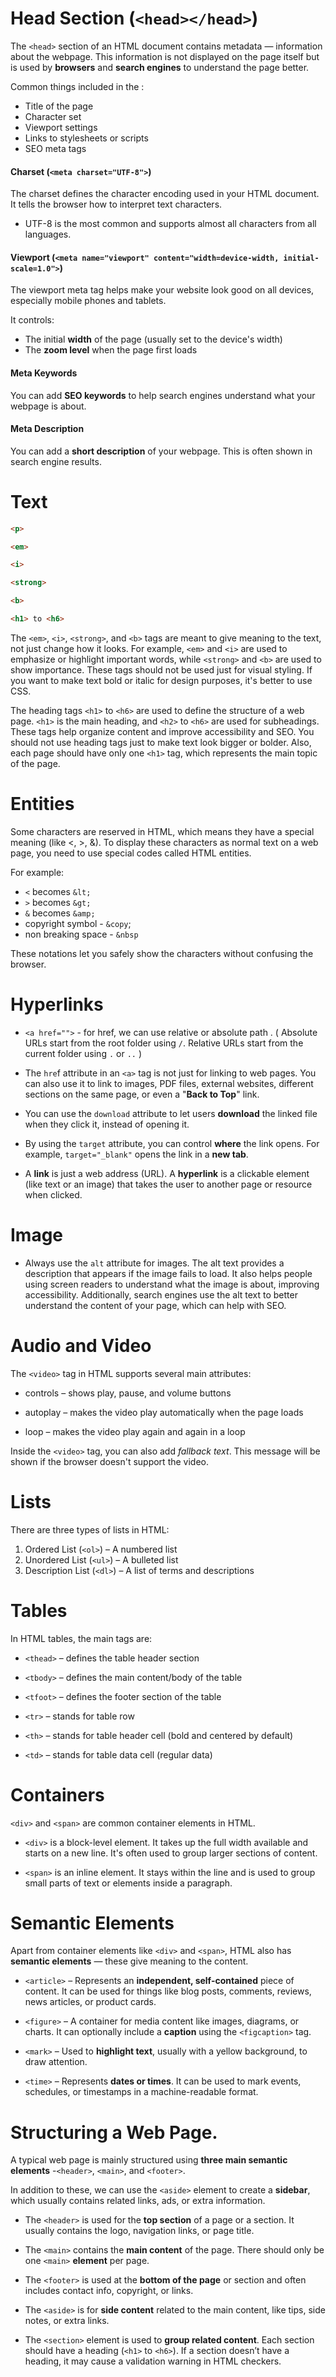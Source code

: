 # Head Section (`<head></head>`)

The `<head>` section of an HTML document contains metadata — information about the webpage. This information is not displayed on the page itself but is used by **browsers** and **search engines** to understand the page better.

Common things included in the <head>:

- Title of the page
- Character set
- Viewport settings
- Links to stylesheets or scripts
- SEO meta tags

#### Charset (`<meta charset="UTF-8">`)

The charset defines the character encoding used in your HTML document. It tells the browser how to interpret text characters.

- UTF-8 is the most common and supports almost all characters from all languages.

#### Viewport (`<meta name="viewport" content="width=device-width, initial-scale=1.0">`)

The viewport meta tag helps make your website look good on all devices, especially mobile phones and tablets.

It controls:

- The initial **width** of the page (usually set to the device's width)
- The **zoom level** when the page first loads

#### Meta Keywords

You can add **SEO keywords** to help search engines understand what your webpage is about.

#### Meta Description

You can add a **short description** of your webpage. This is often shown in search engine results.

# Text

```Html
<p>

<em>

<i>

<strong>

<b>

<h1> to <h6>
```

The `<em>`, `<i>`, `<strong>`, and `<b>` tags are meant to give meaning to the text, not just change how it looks. For example, `<em>` and `<i>` are used to emphasize or highlight important words, while `<strong>` and `<b>` are used to show importance. These tags should not be used just for visual styling. If you want to make text bold or italic for design purposes, it's better to use CSS.

The heading tags `<h1>` to `<h6>` are used to define the structure of a web page. `<h1>` is the main heading, and `<h2>` to `<h6>` are used for subheadings. These tags help organize content and improve accessibility and SEO. You should not use heading tags just to make text look bigger or bolder. Also, each page should have only one `<h1>` tag, which represents the main topic of the page.

# Entities

Some characters are reserved in HTML, which means they have a special meaning (like <, >, &). To display these characters as normal text on a web page, you need to use special codes called HTML entities.

For example:

- `<` becomes `&lt;`
- `>` becomes `&gt;`
- `&` becomes `&amp;`
- copyright symbol - `&copy`;
- non breaking space - `&nbsp`

These notations let you safely show the characters without confusing the browser.

# Hyperlinks

- `<a href="">` - for href, we can use relative or absolute path . ( Absolute URLs start from the root folder using `/`. Relative URLs start from the current folder using `.` or `..` )

- The `hre`f attribute in an `<a>` tag is not just for linking to web pages. You can also use it to link to images, PDF files, external websites, different sections on the same page, or even a "**Back to Top**" link.

- You can use the `download` attribute to let users **download** the linked file when they click it, instead of opening it.

- By using the `target` attribute, you can control **where** the link opens. For example, `target="_blank"` opens the link in a **new tab**.

- A **link** is just a web address (URL). A **hyperlink** is a clickable element (like text or an image) that takes the user to another page or resource when clicked.

# Image

- Always use the `alt` attribute for images. The alt text provides a description that appears if the image fails to load. It also helps people using screen readers to understand what the image is about, improving accessibility. Additionally, search engines use the alt text to better understand the content of your page, which can help with SEO.

# Audio and Video

The `<video>` tag in HTML supports several main attributes:

- controls – shows play, pause, and volume buttons

- autoplay – makes the video play automatically when the page loads

- loop – makes the video play again and again in a loop

Inside the `<video>` tag, you can also add _fallback text_. This message will be shown if the browser doesn't support the video.

# Lists

There are three types of lists in HTML:

1. Ordered List (`<ol>`) – A numbered list
2. Unordered List (`<ul>`) – A bulleted list
3. Description List (`<dl>`) – A list of terms and descriptions

# Tables

In HTML tables, the main tags are:

- `<thead>` – defines the table header section

- `<tbody>` – defines the main content/body of the table

- `<tfoot>` – defines the footer section of the table

- `<tr>` – stands for table row

- `<th>` – stands for table header cell (bold and centered by default)

- `<td>` – stands for table data cell (regular data)

# Containers

`<div>` and `<span>` are common container elements in HTML.

- `<div>` is a block-level element. It takes up the full width available and starts on a new line. It's often used to group larger sections of content.

- `<span>` is an inline element. It stays within the line and is used to group small parts of text or elements inside a paragraph.

# Semantic Elements

Apart from container elements like `<div>` and `<span>`, HTML also has **semantic elements** — these give meaning to the content.

- `<article>` – Represents an **independent, self-contained** piece of content. It can be used for things like blog posts, comments, reviews, news articles, or product cards.

- `<figure>` – A container for media content like images, diagrams, or charts. It can optionally include a **caption** using the `<figcaption>` tag.

- `<mark>` – Used to **highlight text**, usually with a yellow background, to draw attention.

- `<time>` – Represents **dates or times**. It can be used to mark events, schedules, or timestamps in a machine-readable format.

# Structuring a Web Page.

A typical web page is mainly structured using **three main semantic elements** -`<header>`, `<main>`, and `<footer>`.

In addition to these, we can use the `<aside>` element to create a **sidebar**, which usually contains related links, ads, or extra information.

- The `<header>` is used for the **top section** of a page or a section. It usually contains the logo, navigation links, or page title.

- The `<main>` contains the **main content** of the page. There should only be one `<main>` **element** per page.

- The `<footer>` is used at the **bottom of the page** or section and often includes contact info, copyright, or links.

- The `<aside>` is for **side content** related to the main content, like tips, side notes, or extra links.

- The `<section>` element is used to **group related content**. Each section should have a heading (`<h1>` to `<h6>`). If a section doesn’t have a heading, it may cause a validation warning in HTML checkers.
